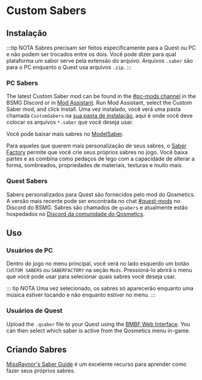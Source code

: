 # Custom Sabers

## Instalação
:::tip NOTA Sabres precisam ser feitos especificamente para a Quest ou PC e não podem ser trocados entre os dois. Você pode dizer para qual plataforma um sabor serve pela extensão do arquivo. Arquivos `.saber` são para o PC enquanto o Quest usa arquivos `.zip`. :::

### PC Sabers
The latest Custom Saber mod can be found in the [#pc-mods channel](https://discord.gg/beatsabermods) in the BSMG Discord or in [Mod Assistant](https://github.com/Assistant/ModAssistant). Run Mod Assistant, select the Custom Saber mod, and click Install. Uma vez instalado, você verá uma pasta chamada `CustomSabers` na [sua pasta de instalação](/faq/install-folder.md), aqui é onde você deve colocar os arquivos `*.saber` que você deseja usar.

Você pode baixar mais sabres no [ModelSaber](https://modelsaber.com/Sabers/).

Para aqueles que querem mais personalização de seus sabres, o [Saber Factory](https://github.com/ToniMacaroni/SaberFactory#readme) permite que você crie seus próprios sabres no jogo. Você baixa partes e as combina como pedaços de lego com a capacidade de alterar a forma, sombreados, propriedades de materiais, texturas e muito mais.

### Quest Sabers
Sabers personalizados para Quest são fornecidos pelo mod do Qosmetics. A versão mais recente pode ser encontrada no chat [#quest-mods](https://discord.gg/beatsabermods) no Discord do BSMG. Sabres são chamados de `qsabers` e atualmente estão hospedados no [Discord da comunidade do Qosmetics](https://discord.gg/qosmetics).

## Uso

### Usuários de PC
Dentro do jogo no menu principal, você verá no lado esquerdo um botão `CUSTOM SABERS` ou `SABERFACTORY` na seção `Mods`. Pressioná-lo abrirá o menu que você pode usar para selecionar quais sabres você deseja usar.

::: tip NOTA Uma vez selecionado, os sabres só aparecerão enquanto uma música estiver tocando e não enquanto estiver no menu. :::

### Usuários de Quest
Upload the `.qsaber` file to your Quest using the [BMBF Web Interface](/quest-modding.md#installing-mods). You can then select which saber is active from the Qosmetics menu in-game.

## Criando Sabres
[MissRaynor's Saber Guide](./sabers-guide.md) é um excelente recurso para aprender como fazer seus próprios sabres.
